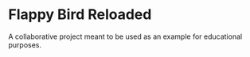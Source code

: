 # Flappy Bird Reloaded
A collaborative project meant to be used as an example for educational purposes.

